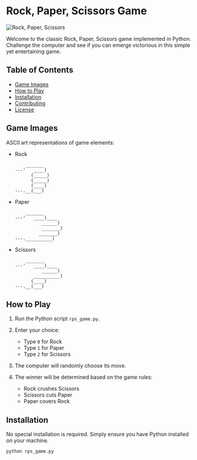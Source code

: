 # Rock, Paper, Scissors Game


![Rock, Paper, Scissors](images/rps_banner.png)

Welcome to the classic Rock, Paper, Scissors game implemented in Python. Challenge the computer and see if you can emerge victorious in this simple yet entertaining game.

## Table of Contents

- [Game Images](#game-images)
- [How to Play](#how-to-play)
- [Installation](#installation)
- [Contributing](#contributing)
- [License](#license)

## Game Images

ASCII art representations of game elements:

- Rock

    ```
        _______
    ---'   ____)
          (_____)
          (_____)
          (____)
    ---.__(___)
    ```

- Paper

    ```
        _______
    ---'   ____)____
              ______)
              _______)
             _______)
    ---.__________)
    ```

- Scissors

    ```
        _______
    ---'   ____)____
              ______)
           __________)
          (____)
    ---.__(___)
    ```

## How to Play

1. Run the Python script `rps_game.py`.
2. Enter your choice:
   - Type `0` for Rock
   - Type `1` for Paper
   - Type `2` for Scissors

3. The computer will randomly choose its move.
4. The winner will be determined based on the game rules:
   - Rock crushes Scissors
   - Scissors cuts Paper
   - Paper covers Rock

## Installation

No special installation is required. Simply ensure you have Python installed on your machine.

```bash
python rps_game.py
